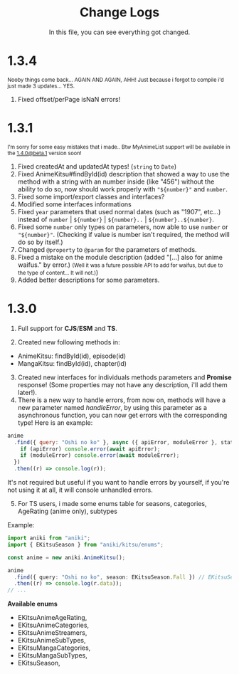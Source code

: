 <div align="center">
<h1>Change Logs</h1>
In this file, you can see everything got changed.
</div>

# 1.3.4

<small>Nooby things come back... AGAIN AND AGAIN, AHH! Just because i forgot to compile i'd just made 3 updates... YES.</small>

1. Fixed offset/perPage isNaN errors!

# 1.3.1

<small>I'm sorry for some easy mistakes that i made.. Btw MyAnimeList support will be available in the 1.4.0@beta.1 version soon!</small>

1. Fixed createdAt and updatedAt types! (`string` to `Date`)
2. Fixed AnimeKitsu#findById(id) description that showed a way to use the method with a string with an number inside (like "456") without the ability to do so, now should work properly with `"${number}"` and `number`.
3. Fixed some import/export classes and interfaces?
4. Modified some interfaces informations
5. Fixed `year` parameters that used normal dates (such as "1907", etc...) instead of `number` | `${number}` | `${number}..` | `${number}..${number}`.
6. Fixed some `number` only types on parameters, now able to use `number` or `"${number}"`. (Checking if value is number isn't required, the method will do so by itself.)
7. Changed `@property` to `@param` for the parameters of methods.
8. Fixed a mistake on the module description (added "[...] also for anime waifus." by error.) <small>(Well it was a future possible API to add for waifus, but due to the type of content... It will not.)</small>)
9. Added better descriptions for some parameters.

# 1.3.0

1. Full support for **CJS**/**ESM** and **TS**.

2. Created new following methods in:

- AnimeKitsu: findById(id), episode(id)
- MangaKitsu: findById(id), chapter(id)

3. Created new interfaces for individuals methods parameters and **Promise** response! (Some properties may not have any description, i'll add them later!).
4. There is a new way to handle errors, from now on, methods will have a new parameter named _handleError_, by using this parameter as a asynchronous function, you can now get errors with the corresponding type! Here is an example:

```js
anime
  .find({ query: "Oshi no ko" }, async ({ apiError, moduleError }, status) => {
    if (apiError) console.error(await apiError);
    if (moduleError) console.error(await moduleError);
  })
  .then((r) => console.log(r));
```

It's not required but useful if you want to handle errors by yourself, if you're not using it at all, it will console unhandled errors.

5. For TS users, i made some enums table for seasons, categories, AgeRating (anime only), subtypes

Example:

```ts
import aniki from "aniki";
import { EKitsuSeason } from "aniki/kitsu/enums";

const anime = new aniki.AnimeKitsu();

anime
  .find({ query: "Oshi no ko", season: EKitsuSeason.Fall }) // EKitsuSeason.Fall = "fall";
  .then((r) => console.log(r.data));
// ...
```

<b>Available enums</b>

- EKitsuAnimeAgeRating,
- EKitsuAnimeCategories,
- EKitsuAnimeStreamers,
- EKitsuAnimeSubTypes,
- EKitsuMangaCategories,
- EKitsuMangaSubTypes,
- EKitsuSeason,
